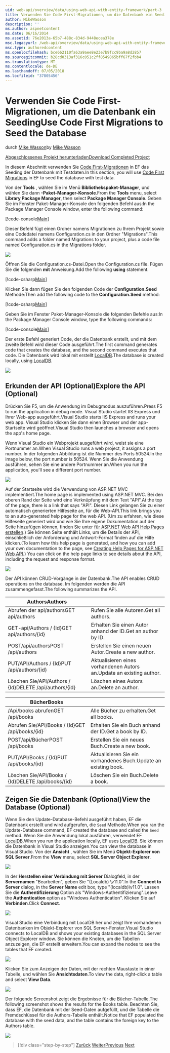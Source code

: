 ```yaml
---
uid: web-api/overview/data/using-web-api-with-entity-framework/part-3
title: Verwenden Sie Code First-Migrationen, um die Datenbank ein Seeding | Microsoft-Dokumentation
author: MikeWasson
description: ''
ms.author: aspnetcontent
ms.date: 06/16/2014
ms.assetid: 76e2013a-65b7-488c-834d-9448ecea378e
msc.legacyurl: /web-api/overview/data/using-web-api-with-entity-framework/part-3
msc.type: authoredcontent
ms.openlocfilehash: bce662110fa63a9aee8e23e7b9fcc9ba9a8d2857
ms.sourcegitcommit: b28cd0313af316c051c2ff8549865bff67f2fbb4
ms.translationtype: MT
ms.contentlocale: de-DE
ms.lasthandoff: 07/05/2018
ms.locfileid: "37805456"
---
```

<a name="use-code-first-migrations-to-seed-the-database"></a><span data-ttu-id="92b1f-102">Verwenden Sie Code First-Migrationen, um die Datenbank ein Seeding</span><span class="sxs-lookup"><span data-stu-id="92b1f-102">Use Code First Migrations to Seed the Database</span></span>
====================
<span data-ttu-id="92b1f-103">durch [Mike Wasson](https://github.com/MikeWasson)</span><span class="sxs-lookup"><span data-stu-id="92b1f-103">by [Mike Wasson](https://github.com/MikeWasson)</span></span>

[<span data-ttu-id="92b1f-104">Abgeschlossenes Projekt herunterladen</span><span class="sxs-lookup"><span data-stu-id="92b1f-104">Download Completed Project</span></span>](https://github.com/MikeWasson/BookService)

<span data-ttu-id="92b1f-105">In diesem Abschnitt verwenden Sie [Code First-Migrationen](https://msdn.microsoft.com/data/jj591621) in EF das Seeding der Datenbank mit Testdaten.</span><span class="sxs-lookup"><span data-stu-id="92b1f-105">In this section, you will use [Code First Migrations](https://msdn.microsoft.com/data/jj591621) in EF to seed the database with test data.</span></span>

<span data-ttu-id="92b1f-106">Von der **Tools** , wählen Sie im Menü **Bibliothekspaket-Manager**, und wählen Sie dann **-Paket-Manager-Konsole**.</span><span class="sxs-lookup"><span data-stu-id="92b1f-106">From the **Tools** menu, select **Library Package Manager**, then select **Package Manager Console**.</span></span> <span data-ttu-id="92b1f-107">Geben Sie im Fenster Paket-Manager-Konsole den folgenden Befehl aus:</span><span class="sxs-lookup"><span data-stu-id="92b1f-107">In the Package Manager Console window, enter the following command:</span></span>

[!code-console[Main](part-3/samples/sample1.cmd)]

<span data-ttu-id="92b1f-108">Dieser Befehl fügt einen Ordner namens Migrationen zu Ihrem Projekt sowie eine Codedatei namens Configuration.cs in den Ordner "Migrations".</span><span class="sxs-lookup"><span data-stu-id="92b1f-108">This command adds a folder named Migrations to your project, plus a code file named Configuration.cs in the Migrations folder.</span></span>

![](part-3/_static/image1.png)

<span data-ttu-id="92b1f-109">Öffnen Sie die Configuration.cs-Datei.</span><span class="sxs-lookup"><span data-stu-id="92b1f-109">Open the Configuration.cs file.</span></span> <span data-ttu-id="92b1f-110">Fügen Sie die folgenden **mit** Anweisung.</span><span class="sxs-lookup"><span data-stu-id="92b1f-110">Add the following **using** statement.</span></span>

[!code-csharp[Main](part-3/samples/sample2.cs)]

<span data-ttu-id="92b1f-111">Klicken Sie dann fügen Sie den folgenden Code der **Configuration.Seed** Methode:</span><span class="sxs-lookup"><span data-stu-id="92b1f-111">Then add the following code to the **Configuration.Seed** method:</span></span>

[!code-csharp[Main](part-3/samples/sample3.cs)]

<span data-ttu-id="92b1f-112">Geben Sie im Fenster Paket-Manager-Konsole die folgenden Befehle aus:</span><span class="sxs-lookup"><span data-stu-id="92b1f-112">In the Package Manager Console window, type the following commands:</span></span>

[!code-console[Main](part-3/samples/sample4.cmd)]

<span data-ttu-id="92b1f-113">Der erste Befehl generiert Code, der die Datenbank erstellt, und mit dem zweite Befehl wird dieser Code ausgeführt.</span><span class="sxs-lookup"><span data-stu-id="92b1f-113">The first command generates code that creates the database, and the second command executes that code.</span></span> <span data-ttu-id="92b1f-114">Die Datenbank wird lokal mit erstellt [LocalDB](https://msdn.microsoft.com/library/hh510202.aspx).</span><span class="sxs-lookup"><span data-stu-id="92b1f-114">The database is created locally, using [LocalDB](https://msdn.microsoft.com/library/hh510202.aspx).</span></span>

![](part-3/_static/image2.png)

## <a name="explore-the-api-optional"></a><span data-ttu-id="92b1f-115">Erkunden der API (Optional)</span><span class="sxs-lookup"><span data-stu-id="92b1f-115">Explore the API (Optional)</span></span>

<span data-ttu-id="92b1f-116">Drücken Sie F5, um die Anwendung im Debugmodus auszuführen.</span><span class="sxs-lookup"><span data-stu-id="92b1f-116">Press F5 to run the application in debug mode.</span></span> <span data-ttu-id="92b1f-117">Visual Studio startet IIS Express und Ihrer Web-app ausgeführt.</span><span class="sxs-lookup"><span data-stu-id="92b1f-117">Visual Studio starts IIS Express and runs your web app.</span></span> <span data-ttu-id="92b1f-118">Visual Studio klicken Sie dann einen Browser und der app-Startseite wird geöffnet.</span><span class="sxs-lookup"><span data-stu-id="92b1f-118">Visual Studio then launches a browser and opens the app's home page.</span></span>

<span data-ttu-id="92b1f-119">Wenn Visual Studio ein Webprojekt ausgeführt wird, weist sie eine Portnummer an.</span><span class="sxs-lookup"><span data-stu-id="92b1f-119">When Visual Studio runs a web project, it assigns a port number.</span></span> <span data-ttu-id="92b1f-120">In der folgenden Abbildung ist die Nummer des Ports 50524.</span><span class="sxs-lookup"><span data-stu-id="92b1f-120">In the image below, the port number is 50524.</span></span> <span data-ttu-id="92b1f-121">Wenn Sie die Anwendung ausführen, sehen Sie eine andere Portnummer an.</span><span class="sxs-lookup"><span data-stu-id="92b1f-121">When you run the application, you'll see a different port number.</span></span>

![](part-3/_static/image3.png)

<span data-ttu-id="92b1f-122">Auf der Startseite wird die Verwendung von ASP.NET MVC implementiert.</span><span class="sxs-lookup"><span data-stu-id="92b1f-122">The home page is implemented using ASP.NET MVC.</span></span> <span data-ttu-id="92b1f-123">Bei den oberen Rand der Seite wird eine Verknüpfung mit dem Text "API".</span><span class="sxs-lookup"><span data-stu-id="92b1f-123">At the top of the page, there is a link that says "API".</span></span> <span data-ttu-id="92b1f-124">Diesen Link gelangen Sie zu einer automatisch generierten Hilfeseite an, für die Web-API.</span><span class="sxs-lookup"><span data-stu-id="92b1f-124">This link brings you to an auto-generated help page for the web API.</span></span> <span data-ttu-id="92b1f-125">(Um zu erfahren, wie diese Hilfeseite generiert wird und wie Sie Ihre eigene Dokumentation auf der Seite hinzufügen können, finden Sie unter [für ASP.NET Web API Help Pages erstellen](../../getting-started-with-aspnet-web-api/creating-api-help-pages.md).) Sie können Seite enthält Links, um die Details der API, einschließlich der Anforderung und Antwort-Format finden auf die Hilfe klicken.</span><span class="sxs-lookup"><span data-stu-id="92b1f-125">(To learn how this help page is generated, and how you can add your own documentation to the page, see [Creating Help Pages for ASP.NET Web API](../../getting-started-with-aspnet-web-api/creating-api-help-pages.md).) You can click on the help page links to see details about the API, including the request and response format.</span></span>

![](part-3/_static/image4.png)

<span data-ttu-id="92b1f-126">Der API können CRUD-Vorgänge in der Datenbank.</span><span class="sxs-lookup"><span data-stu-id="92b1f-126">The API enables CRUD operations on the database.</span></span> <span data-ttu-id="92b1f-127">Im folgenden werden die API zusammengefasst.</span><span class="sxs-lookup"><span data-stu-id="92b1f-127">The following summarizes the API.</span></span>

| <span data-ttu-id="92b1f-128">Authors</span><span class="sxs-lookup"><span data-stu-id="92b1f-128">Authors</span></span> |  |
| --- | -- |
| <span data-ttu-id="92b1f-129">Abrufen der api/authors</span><span class="sxs-lookup"><span data-stu-id="92b1f-129">GET api/authors</span></span> | <span data-ttu-id="92b1f-130">Rufen Sie alle Autoren.</span><span class="sxs-lookup"><span data-stu-id="92b1f-130">Get all authors.</span></span> |
| <span data-ttu-id="92b1f-131">GET-api/Authors / {Id}</span><span class="sxs-lookup"><span data-stu-id="92b1f-131">GET api/authors/{id}</span></span> | <span data-ttu-id="92b1f-132">Erhalten Sie einen Autor anhand der ID.</span><span class="sxs-lookup"><span data-stu-id="92b1f-132">Get an author by ID.</span></span> |
| <span data-ttu-id="92b1f-133">POST/api/authors</span><span class="sxs-lookup"><span data-stu-id="92b1f-133">POST /api/authors</span></span> | <span data-ttu-id="92b1f-134">Erstellen Sie einen neuen Autor.</span><span class="sxs-lookup"><span data-stu-id="92b1f-134">Create a new author.</span></span> |
| <span data-ttu-id="92b1f-135">PUT/API/Authors / {Id}</span><span class="sxs-lookup"><span data-stu-id="92b1f-135">PUT /api/authors/{id}</span></span> | <span data-ttu-id="92b1f-136">Aktualisieren eines vorhandenen Autors an.</span><span class="sxs-lookup"><span data-stu-id="92b1f-136">Update an existing author.</span></span> |
| <span data-ttu-id="92b1f-137">Löschen Sie/API/Authors / {Id}</span><span class="sxs-lookup"><span data-stu-id="92b1f-137">DELETE /api/authors/{id}</span></span> | <span data-ttu-id="92b1f-138">Löschen eines Autors an.</span><span class="sxs-lookup"><span data-stu-id="92b1f-138">Delete an author.</span></span> |

| <span data-ttu-id="92b1f-139">Bücher</span><span class="sxs-lookup"><span data-stu-id="92b1f-139">Books</span></span> |  |
| --- | -- |
| <span data-ttu-id="92b1f-140">/Api/books abrufen</span><span class="sxs-lookup"><span data-stu-id="92b1f-140">GET /api/books</span></span> | <span data-ttu-id="92b1f-141">Alle Bücher zu erhalten.</span><span class="sxs-lookup"><span data-stu-id="92b1f-141">Get all books.</span></span> |
| <span data-ttu-id="92b1f-142">Abrufen Sie/API/Books / {Id}</span><span class="sxs-lookup"><span data-stu-id="92b1f-142">GET /api/books/{id}</span></span> | <span data-ttu-id="92b1f-143">Erhalten Sie ein Buch anhand der ID.</span><span class="sxs-lookup"><span data-stu-id="92b1f-143">Get a book by ID.</span></span> |
| <span data-ttu-id="92b1f-144">POST/api/Bücher</span><span class="sxs-lookup"><span data-stu-id="92b1f-144">POST /api/books</span></span> | <span data-ttu-id="92b1f-145">Erstellen Sie ein neues Buch.</span><span class="sxs-lookup"><span data-stu-id="92b1f-145">Create a new book.</span></span> |
| <span data-ttu-id="92b1f-146">PUT/API/Books / {Id}</span><span class="sxs-lookup"><span data-stu-id="92b1f-146">PUT /api/books/{id}</span></span> | <span data-ttu-id="92b1f-147">Aktualisieren Sie ein vorhandenes Buch.</span><span class="sxs-lookup"><span data-stu-id="92b1f-147">Update an existing book.</span></span> |
| <span data-ttu-id="92b1f-148">Löschen Sie/API/Books / {Id}</span><span class="sxs-lookup"><span data-stu-id="92b1f-148">DELETE /api/books/{id}</span></span> | <span data-ttu-id="92b1f-149">Löschen Sie ein Buch.</span><span class="sxs-lookup"><span data-stu-id="92b1f-149">Delete a book.</span></span> |

## <a name="view-the-database-optional"></a><span data-ttu-id="92b1f-150">Zeigen Sie die Datenbank (Optional)</span><span class="sxs-lookup"><span data-stu-id="92b1f-150">View the Database (Optional)</span></span>

<span data-ttu-id="92b1f-151">Wenn Sie den Update-Database-Befehl ausgeführt haben, EF die Datenbank erstellt und wird aufgerufen, die `Seed` Methode.</span><span class="sxs-lookup"><span data-stu-id="92b1f-151">When you ran the Update-Database command, EF created the database and called the `Seed` method.</span></span> <span data-ttu-id="92b1f-152">Wenn Sie die Anwendung lokal ausführen, verwendet EF [LocalDB](https://blogs.msdn.com/b/sqlexpress/archive/2011/07/12/introducing-localdb-a-better-sql-express.aspx).</span><span class="sxs-lookup"><span data-stu-id="92b1f-152">When you run the application locally, EF uses [LocalDB](https://blogs.msdn.com/b/sqlexpress/archive/2011/07/12/introducing-localdb-a-better-sql-express.aspx).</span></span> <span data-ttu-id="92b1f-153">Sie können die Datenbank in Visual Studio anzeigen.</span><span class="sxs-lookup"><span data-stu-id="92b1f-153">You can view the database in Visual Studio.</span></span> <span data-ttu-id="92b1f-154">Von der **Ansicht** , wählen Sie im Menü **Objekt-Explorer von SQL Server**.</span><span class="sxs-lookup"><span data-stu-id="92b1f-154">From the **View** menu, select **SQL Server Object Explorer**.</span></span>

![](part-3/_static/image5.png)

<span data-ttu-id="92b1f-155">In der **Herstellen einer Verbindung mit Server** Dialogfeld, in der **Servernamen** "Bearbeiten", geben Sie "(Localdb) \v11.0".</span><span class="sxs-lookup"><span data-stu-id="92b1f-155">In the **Connect to Server** dialog, in the **Server Name** edit box, type "(localdb)\v11.0".</span></span> <span data-ttu-id="92b1f-156">Lassen Sie die **Authentifizierung** Option als "Windows-Authentifizierung".</span><span class="sxs-lookup"><span data-stu-id="92b1f-156">Leave the **Authentication** option as "Windows Authentication".</span></span> <span data-ttu-id="92b1f-157">Klicken Sie auf **Verbinden**.</span><span class="sxs-lookup"><span data-stu-id="92b1f-157">Click **Connect**.</span></span>

![](part-3/_static/image6.png)

<span data-ttu-id="92b1f-158">Visual Studio eine Verbindung mit LocalDB her und zeigt Ihre vorhandenen Datenbanken im Objekt-Explorer von SQL Server-Fenster.</span><span class="sxs-lookup"><span data-stu-id="92b1f-158">Visual Studio connects to LocalDB and shows your existing databases in the SQL Server Object Explorer window.</span></span> <span data-ttu-id="92b1f-159">Sie können die Knoten, um die Tabellen anzuzeigen, die EF erstellt erweitern.</span><span class="sxs-lookup"><span data-stu-id="92b1f-159">You can expand the nodes to see the tables that EF created.</span></span>

![](part-3/_static/image7.png)

<span data-ttu-id="92b1f-160">Klicken Sie zum Anzeigen der Daten, mit der rechten Maustaste in einer Tabelle, und wählen Sie **Ansichtsdaten**.</span><span class="sxs-lookup"><span data-stu-id="92b1f-160">To view the data, right-click a table and select **View Data**.</span></span>

![](part-3/_static/image8.png)

<span data-ttu-id="92b1f-161">Der folgende Screenshot zeigt die Ergebnisse für die Bücher-Tabelle.</span><span class="sxs-lookup"><span data-stu-id="92b1f-161">The following screenshot shows the results for the Books table.</span></span> <span data-ttu-id="92b1f-162">Beachten Sie, dass EF, die Datenbank mit der Seed-Daten aufgefüllt, und die Tabelle die Fremdschlüssel für die Authors-Tabelle enthält.</span><span class="sxs-lookup"><span data-stu-id="92b1f-162">Notice that EF populated the database with the seed data, and the table contains the foreign key to the Authors table.</span></span>

![](part-3/_static/image9.png)

> [!div class="step-by-step"]
> <span data-ttu-id="92b1f-163">[Zurück](part-2.md)
> [Weiter](part-4.md)</span><span class="sxs-lookup"><span data-stu-id="92b1f-163">[Previous](part-2.md)
[Next](part-4.md)</span></span>

